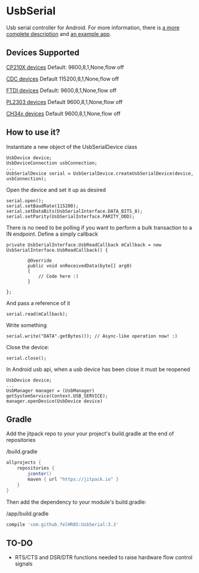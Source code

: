 UsbSerial
=========

Usb serial controller for Android. For more information, there is [a more complete description](http://felhr85.net/2014/11/11/usbserial-a-serial-port-driver-library-for-android-v2-0/) and [an example app](https://github.com/felHR85/SerialPortExample).

Devices Supported
--------------------------------------
[CP210X devices](http://www.silabs.com/products/mcu/pages/usbtouartbridgevcpdrivers.aspx) Default: 9600,8,1,None,flow off

[CDC devices](https://en.wikipedia.org/wiki/USB_communications_device_class) Default 115200,8,1,None,flow off

[FTDI devices](http://www.ftdichip.com/FTProducts.htm) Default: 9600,8,1,None,flow off

[PL2303 devices](http://www.prolific.com.tw/US/ShowProduct.aspx?p_id=225&pcid=41) Default 9600,8,1,None,flow off

[CH34x devices](https://www.olimex.com/Products/Breadboarding/BB-CH340T/resources/CH340DS1.PDF) Default 9600,8,1,None,flow off

How to use it?
--------------------------------------
Instantiate a new object of the UsbSerialDevice class
~~~
UsbDevice device;
UsbDeviceConnection usbConnection;
...
UsbSerialDevice serial = UsbSerialDevice.createUsbSerialDevice(device, usbConnection); 
~~~

Open the device and set it up as desired
~~~~
serial.open();
serial.setBaudRate(115200);
serial.setDataBits(UsbSerialInterface.DATA_BITS_8);
serial.setParity(UsbSerialInterface.PARITY_ODD);
~~~~

There is no need to be polling if you want to perform a bulk transaction to a IN endpoint. Define a simply callback
~~~
private UsbSerialInterface.UsbReadCallback mCallback = new UsbSerialInterface.UsbReadCallback() {

		@Override
		public void onReceivedData(byte[] arg0) 
		{
			// Code here :)
		}
		
};
~~~

And pass a reference of it
~~~
serial.read(mCallback);
~~~

Write something
~~~
serial.write("DATA".getBytes()); // Async-like operation now! :)
~~~

Close the device:
~~~
serial.close();
~~~

In Android usb api, when a usb device has been close it must be reopened
~~~
UsbDevice device;
...
UsbManager manager = (UsbManager) getSystemService(Context.USB_SERVICE);
manager.openDevice(UsbDevice device)
~~~


Gradle
--------------------------------------
Add the jitpack repo to your your project's build.gradle at the end of repositories

/build.gradle
```groovy
allprojects {
	repositories {
		jcenter()
		maven { url "https://jitpack.io" }
	}
}
```

Then add the dependency to your module's build.gradle:

/app/build.gradle
```groovy
compile 'com.github.felHR85:UsbSerial:3.3'
```

TO-DO
--------------------------------------
- RTS/CTS and DSR/DTR functions needed to raise hardware flow control signals







